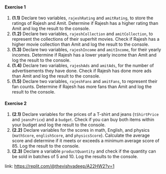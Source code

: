 #### Exercise 1

1.  **(1.1)** Declare two variables, `rajeshRating` and `amitRating`, to store the ratings of Rajesh and Amit. Determine if Rajesh has a higher rating than Amit and log the result to the console.
2.  **(1.2)** Declare two variables, `rajeshCollection` and `amitCollection`, to represent the collections of their superhit movies. Check if Rajesh has a higher movie collection than Amit and log the result to the console.
3.  **(1.3)** Declare two variables, `rajeshIncome` and `amitIncome`, for their yearly incomes. Determine if Rajesh has a lower yearly income than Amit and log the result to the console.
4.  **(1.4)** Declare two variables, `rajeshAds` and `amitAds`, for the number of advertisements they have done. Check if Rajesh has done more ads than Amit and log the result to the console.
5.  **(1.5)** Declare two variables, `rajeshFans` and `amitFans`, to represent their fan counts. Determine if Rajesh has more fans than Amit and log the result to the console.

#### Exercise 2

1.  **(2.1)** Declare variables for the prices of a T-shirt and jeans (`tShirtPrice` and `jeansPrice`) and a `budget`. Check if you can buy both items within your budget and log the result to the console.
2.  **(2.2)** Declare variables for the scores in math, English, and physics (`mathScore`, `englishScore`, and `physicsScore`). Calculate the average score and determine if it meets or exceeds a minimum average score of 85. Log the result to the console.
3.  **(2.3)** Declare a variable `productQuantity` and check if the quantity can be sold in batches of 5 and 10. Log the results to the console.

link: https://replit.com/@thevishvadeep/A22HW2?v=1
